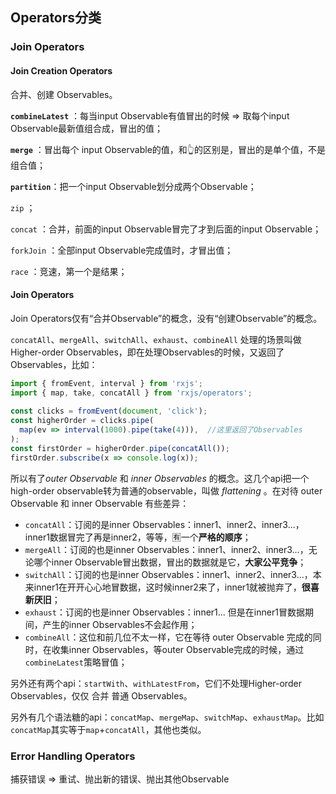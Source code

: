 ## Operators分类

### Join Operators

#### Join Creation Operators

合并、创建 Observables。

**`combineLatest`** ：每当input Observable有值冒出的时候 => 取每个input Observable最新值组合成，冒出的值；

**`merge`** ：冒出每个 input Observable的值，和👆的区别是，冒出的是单个值，不是组合值；

**`partition`**：把一个input Observable划分成两个Observable；

`zip` ；

`concat` ：合并，前面的input Observable冒完了才到后面的input Observable；

`forkJoin` ：全部input Observable完成值时，才冒出值；

`race` ：竞速，第一个是结果；

#### Join Operators

Join Operators仅有“合并Observable”的概念，没有“创建Observable”的概念。

`concatAll`、`mergeAll`、`switchAll`、`exhaust`、`combineAll`  处理的场景叫做 Higher-order Observables，即在处理Observables的时候，又返回了Observables，比如：

```javascript
import { fromEvent, interval } from 'rxjs';
import { map, take, concatAll } from 'rxjs/operators';
 
const clicks = fromEvent(document, 'click');
const higherOrder = clicks.pipe(
  map(ev => interval(1000).pipe(take(4))),	//这里返回了Observables
);
const firstOrder = higherOrder.pipe(concatAll());
firstOrder.subscribe(x => console.log(x));
```

所以有了*outer Observable* 和 *inner Observables* 的概念。这几个api把一个high-order observable转为普通的observable，叫做 *flattening* 。在对待 outer Observable 和 inner Observable 有些差异：

- `concatAll`：订阅的是inner Observables：inner1、inner2、inner3...，inner1数据冒完了再是inner2，等等，🈶️一个**严格的顺序**；
- `mergeAll`：订阅的也是inner Observables：inner1、inner2、inner3...，无论哪个inner Observable冒出数据，冒出的数据就是它，**大家公平竞争**；
- `switchAll`：订阅的也是inner Observables：inner1、inner2、inner3...，本来inner1在开开心心地冒数据，这时候inner2来了，inner1就被抛弃了，**很喜新厌旧**；
- `exhaust`：订阅的也是inner Observables：inner1... 但是在inner1冒数据期间，产生的inner Observables不会起作用；
- `combineAll`：这位和前几位不太一样，它在等待 outer Observable 完成的同时，在收集inner Observables，等outer Observable完成的时候，通过`combineLatest`策略冒值；

另外还有两个api：`startWith`、`withLatestFrom`，它们不处理Higher-order Observables，仅仅 合并 普通 Observables。



另外有几个语法糖的api：`concatMap`、`mergeMap`、`switchMap`、`exhaustMap`。比如`concatMap`其实等于`map`+`concatAll`，其他也类似。



### Error Handling Operators

捕获错误 => 重试、抛出新的错误、抛出其他Observable